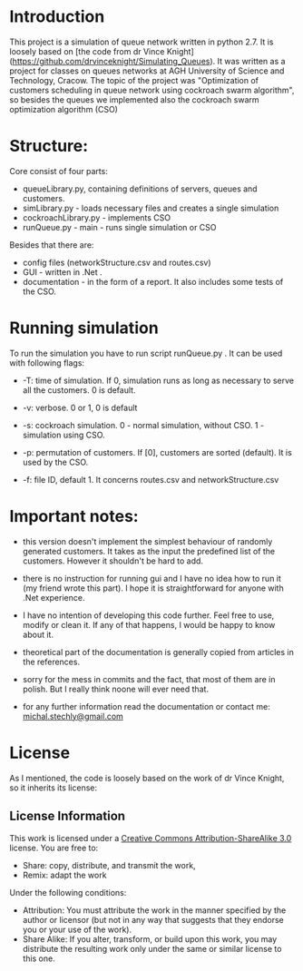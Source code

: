 # Introduction

This project is a simulation of queue network written in python 2.7. It is loosely based on [the code from dr Vince Knight] (https://github.com/drvinceknight/Simulating_Queues). 
It was written as a project for classes on queues networks at AGH University of Science and Technology, Cracow. The topic of the project was "Optimization of customers scheduling in queue network using cockroach swarm algorithm", so besides the queues we implemented also the cockroach swarm optimization algorithm (CSO)

# Structure:
Core consist of four parts:
* queueLibrary.py, containing definitions of servers, queues and customers.
* simLibrary.py - loads necessary files and creates a single simulation
* cockroachLibrary.py - implements CSO
* runQueue.py - main - runs single simulation or CSO

Besides that there are:
* config files (networkStructure.csv and routes.csv)
* GUI - written in .Net .
* documentation - in the form of a report. It also includes some tests of the CSO.

# Running simulation

To run the simulation you have to run script runQueue.py .
It can be used with following flags:

* -T: time of simulation. If 0, simulation runs as long as necessary to serve all the customers. 0 is default.

* -v: verbose. 0 or 1, 0 is default

* -s: cockroach simulation. 0 - normal simulation, without CSO. 1 - simulation using CSO.

* -p: permutation of customers. If [0], customers are sorted (default). It is used by the CSO.

* -f: file ID, default 1. It concerns routes.csv and networkStructure.csv

# Important notes:

- this version doesn't implement the simplest behaviour of randomly generated customers. It takes as the input the predefined list of the customers. However it shouldn't be hard to add.

- there is no instruction for running gui and I have no idea how to run it (my friend wrote this part). I hope it is straightforward for anyone with .Net experience. 

- I have no intention of developing this code further. Feel free to use, modify or clean it. If any of that happens, I would be happy to know about it.

- theoretical part of the documentation is generally copied from articles in the references.

- sorry for the mess in commits and the fact, that most of them are in polish. But I really think noone will ever need that.

- for any further information read the documentation or contact me: michal.stechly@gmail.com

# License

As I mentioned, the code is loosely based on the work of dr Vince Knight, so it inherits its license:

## License Information
This work is licensed under a [Creative Commons Attribution-ShareAlike 3.0](http://creativecommons.org/licenses/by-sa/3.0/us/) license.  You are free to:

* Share: copy, distribute, and transmit the work,
* Remix: adapt the work

Under the following conditions:

* Attribution: You must attribute the work in the manner specified by the author or licensor (but not in any way that suggests that they endorse you or your use of the work).
* Share Alike: If you alter, transform, or build upon this work, you may distribute the resulting work only under the same or similar license to this one.
